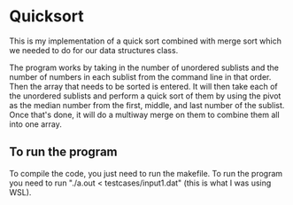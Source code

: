 # Quicksort
This is my implementation of a quick sort combined with merge sort which we needed to do for our data structures class.

The program works by taking in the number of unordered sublists and the number of numbers in each sublist from the command line in that order. 
Then the array that needs to be sorted is entered. It will then take each of the unordered sublists and perform a quick sort of them by using the pivot as the median number from the first, middle, and last number of the sublist. 
Once that's done, it will do a multiway merge on them to combine them all into one array.

## To run the program
To compile the code, you just need to run the makefile. To run the program you need to run "./a.out < testcases/input1.dat" (this is what I was using WSL).

